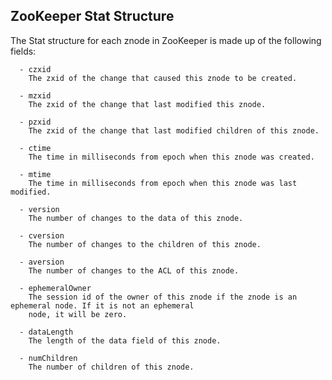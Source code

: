 ## ZooKeeper Stat Structure  
   
   The Stat structure for each znode in ZooKeeper is made up of the following fields:
   
      - czxid
        The zxid of the change that caused this znode to be created.

      - mzxid
        The zxid of the change that last modified this znode.

      - pzxid
        The zxid of the change that last modified children of this znode.

      - ctime
        The time in milliseconds from epoch when this znode was created.

      - mtime
        The time in milliseconds from epoch when this znode was last modified.

      - version
        The number of changes to the data of this znode.

      - cversion
        The number of changes to the children of this znode.

      - aversion
        The number of changes to the ACL of this znode.

      - ephemeralOwner
        The session id of the owner of this znode if the znode is an ephemeral node. If it is not an ephemeral 
        node, it will be zero.

      - dataLength
        The length of the data field of this znode.

      - numChildren
        The number of children of this znode.
   

